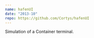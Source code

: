 ```yaml
---
name: hafenUI
date: "2013-10"
repo: https://github.com/Cortys/hafenUI
---
```

Simulation of a Container terminal.
